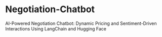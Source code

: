 # Negotiation-Chatbot
AI-Powered Negotiation Chatbot: Dynamic Pricing and Sentiment-Driven Interactions Using LangChain and Hugging Face
